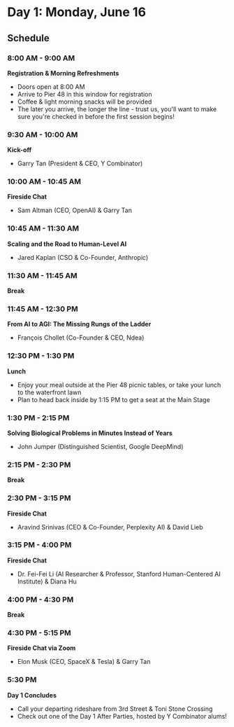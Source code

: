 # Day 1: Monday, June 16

## Schedule

### 8:00 AM - 9:00 AM
**Registration & Morning Refreshments**
- Doors open at 8:00 AM
- Arrive to Pier 48 in this window for registration
- Coffee & light morning snacks will be provided
- The later you arrive, the longer the line - trust us, you'll want to make sure you're checked in before the first session begins!

### 9:30 AM - 10:00 AM
**Kick-off**
- Garry Tan (President & CEO, Y Combinator)

### 10:00 AM - 10:45 AM
**Fireside Chat**
- Sam Altman (CEO, OpenAI) & Garry Tan

### 10:45 AM - 11:30 AM
**Scaling and the Road to Human-Level AI**
- Jared Kaplan (CSO & Co-Founder, Anthropic)

### 11:30 AM - 11:45 AM
**Break**

### 11:45 AM - 12:30 PM
**From AI to AGI: The Missing Rungs of the Ladder**
- François Chollet (Co-Founder & CEO, Ndea)

### 12:30 PM - 1:30 PM
**Lunch**
- Enjoy your meal outside at the Pier 48 picnic tables, or take your lunch to the waterfront lawn
- Plan to head back inside by 1:15 PM to get a seat at the Main Stage

### 1:30 PM - 2:15 PM
**Solving Biological Problems in Minutes Instead of Years**
- John Jumper (Distinguished Scientist, Google DeepMind)

### 2:15 PM - 2:30 PM
**Break**

### 2:30 PM - 3:15 PM
**Fireside Chat**
- Aravind Srinivas (CEO & Co-Founder, Perplexity AI) & David Lieb

### 3:15 PM - 4:00 PM
**Fireside Chat**
- Dr. Fei-Fei Li (AI Researcher & Professor, Stanford Human-Centered AI Institute) & Diana Hu

### 4:00 PM - 4:30 PM
**Break**

### 4:30 PM - 5:15 PM
**Fireside Chat via Zoom**
- Elon Musk (CEO, SpaceX & Tesla) & Garry Tan

### 5:30 PM
**Day 1 Concludes**
- Call your departing rideshare from 3rd Street & Toni Stone Crossing
- Check out one of the Day 1 After Parties, hosted by Y Combinator alums!
